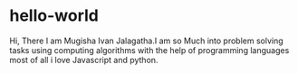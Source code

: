 # hello-world

Hi, There I am Mugisha Ivan Jalagatha.I am so Much into problem solving tasks using computing algorithms with the help of programming languages most of all i love Javascript and python.
